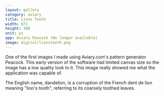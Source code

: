```yaml
---
layout: gallery
category: aviary
title: Lions Tooth
width: 671
height: 300
unit: px
app: Aviary Peacock (No longer available)
image: digital/lionstooth.png
---
```


One of the first images I made using Aviary.com's pattern generator Peacock. This early version of the software had limited canvas size so the image has a low quality look to it. This image really showed me what the application was capable of.

The English name, dandelion, is a corruption of the French dent de lion meaning "lion's tooth", referring to its coarsely toothed leaves.
